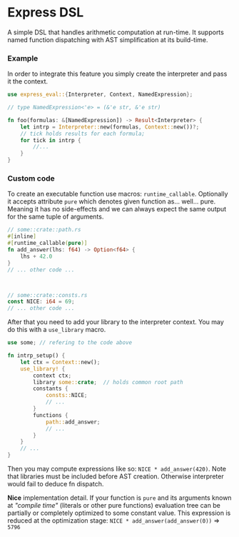 # Express DSL

A simple DSL that handles arithmetic computation at run-time.
It supports named function dispatching with AST simplification at its build-time.


### Example

In order to integrate this feature you simply create the interpreter and pass it the context.
``` rust
use express_eval::{Interpreter, Context, NamedExpression};

// type NamedExpression<'e> = (&'e str, &'e str)

fn foo(formulas: &[NamedExpression]) -> Result<Interpreter> {
    let intrp = Interpreter::new(formulas, Context::new())?;
    // tick holds results for each formula;
    for tick in intrp {
        //...
    }
}
```


### Custom code

To create an executable function use macros: `runtime_callable`.
Optionally it accepts attribute `pure` which denotes given function as... well... pure. Meaning it has no side-effects and we can always expect the same output for the same tuple of arguments.
``` rust
// some::crate::path.rs
#[inline]
#[runtime_callable(pure)]
fn add_answer(lhs: f64) -> Option<f64> {
    lhs + 42.0
}
// ... other code ...



// some::crate::consts.rs
const NICE: i64 = 69;
// ... other code ...
```

After that you need to add your library to the interpreter context. You may do this with a `use_library` macro.
``` rust
use some; // refering to the code above

fn intrp_setup() {
    let ctx = Context::new();
    use_library! {
        context ctx;
        library some::crate;  // holds common root path
        constants {
            consts::NICE;
            // ...
        }
        functions {
            path::add_answer;
            // ...
        }
    }
    // ... 
}
```

Then you may compute expressions like so: `NICE * add_answer(420)`. Note that libraries must be included before AST creation. Otherwise interpreter would fail to deduce fn dispatch. 

**Nice** implementation detail. If your function is `pure` and its arguments known at _"compile time"_ (literals or other pure functions) evaluation tree can be partially or completely optimized to some constant value. This expression is reduced at the optimization stage: `NICE * add_answer(add_answer(0))` => `5796`

